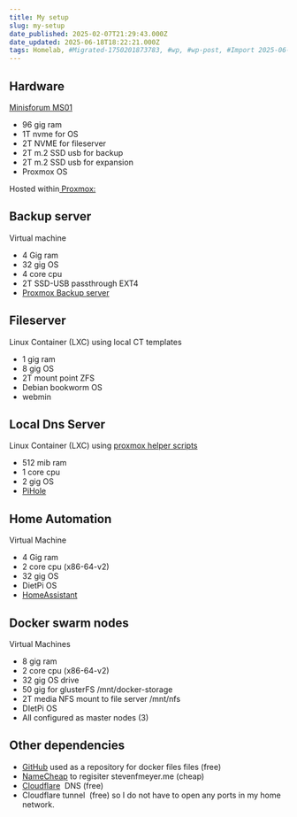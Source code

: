```yaml
---
title: My setup
slug: my-setup
date_published: 2025-02-07T21:29:43.000Z
date_updated: 2025-06-18T18:22:21.000Z
tags: Homelab, #Migrated-1750201873783, #wp, #wp-post, #Import 2025-06-17 16:11
---
```


## Hardware

[Minisforum MS01](https://store.minisforum.com/products/minisforum-ms-01?srsltid=AfmBOopYq4di-lC0aaSqUi5EnujHtMiPEirCj6PYNuKoDdIGQ5EfwGLA)

- 96 gig ram
- 1T nvme for OS
- 2T NVME for fileserver
- 2T m.2 SSD usb for backup
- 2T m.2 SSD usb for expansion
- Proxmox OS

Hosted within[ Proxmox:](https://www.proxmox.com/en/downloads)

## **Backup server**

Virtual machine

- 4 Gig ram
- 32 gig OS
- 4 core cpu
- 2T SSD-USB passthrough EXT4
- [Proxmox Backup server](https://www.proxmox.com/en/downloads/proxmox-backup-server)

## Fileserver

Linux Container (LXC) using local CT templates

- 1 gig ram
- 8 gig OS
- 2T mount point ZFS
- Debian bookworm OS
- webmin

## Local Dns Server

Linux Container (LXC) using [proxmox helper scripts](https://community-scripts.github.io/ProxmoxVE/scripts)

- 512 mib ram
- 1 core cpu
- 2 gig OS
- [PiHole](https://community-scripts.github.io/ProxmoxVE/scripts?id=pihole)

## Home Automation

Virtual Machine

- 4 Gig ram
- 2 core cpu (x86-64-v2)
- 32 gig OS
- DietPi OS
- [HomeAssistant](https://dietpi.com/docs/software/home_automation/#home-assistant)

## Docker swarm nodes

Virtual Machines

- 8 gig ram
- 2 core cpu (x86-64-v2)
- 32 gig OS drive
- 50 gig for glusterFS /mnt/docker-storage
- 2T media NFS mount to file server /mnt/nfs
- DIetPi OS
- All configured as master nodes (3)

## Other dependencies

- [GitHub](https://github.com/bobo-bc/docker-media/) used as a repository for docker files files (free)
- [NameCheap](https://www.namecheap.com) to regisiter stevenfmeyer.me (cheap)
- [Cloudflare](https://www.cloudflare.com/en-ca/)  DNS (free)
- Cloudflare tunnel  (free) so I do not have to open any ports in my home network.
